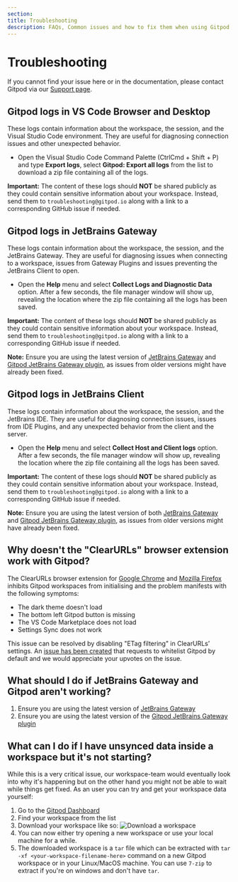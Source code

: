 ```yaml
---
section:
title: Troubleshooting
description: FAQs, Common issues and how to fix them when using Gitpod.
---
```


<script context="module">
  export const prerender = true;
  import Keybind from "$lib/components/keybind.svelte";
</script>

# Troubleshooting

If you cannot find your issue here or in the documentation, please contact Gitpod via our [Support page](/support).

## Gitpod logs in VS Code Browser and Desktop

These logs contain information about the workspace, the session, and the Visual Studio Code environment. They are useful for diagnosing connection issues and other unexpected behavior.

- Open the Visual Studio Code Command Palette (<Keybind>CtrlCmd + Shift + P</Keybind>) and type **Export logs**, select **Gitpod: Export all logs** from the list to download a zip file containing all of the logs.

**Important:** The content of these logs should **NOT** be shared publicly as they could contain sensitive information about your workspace. Instead, send them to `troubleshooting@gitpod.io` along with a link to a corresponding GitHub issue if needed.

## Gitpod logs in JetBrains Gateway

These logs contain information about the workspace, the session, and the JetBrains Gateway. They are useful for diagnosing issues when connecting to a workspace, issues from Gateway Plugins and issues preventing the JetBrains Client to open.

- Open the **Help** menu and select **Collect Logs and Diagnostic Data** option. After a few seconds, the file manager window will show up, revealing the location where the zip file containing all the logs has been saved.

**Important:** The content of these logs should **NOT** be shared publicly as they could contain sensitive information about your workspace. Instead, send them to `troubleshooting@gitpod.io` along with a link to a corresponding GitHub issue if needed.

**Note:** Ensure you are using the latest version of [JetBrains Gateway](https://www.jetbrains.com/help/idea/remote-development-a.html#gateway) and [Gitpod JetBrains Gateway plugin](https://plugins.jetbrains.com/plugin/18438-gitpod-gateway), as issues from older versions might have already been fixed.

## Gitpod logs in JetBrains Client

These logs contain information about the workspace, the session, and the JetBrains IDE. They are useful for diagnosing connection issues, issues from IDE Plugins, and any unexpected behavior from the client and the server.

- Open the **Help** menu and select **Collect Host and Client logs** option. After a few seconds, the file manager window will show up, revealing the location where the zip file containing all the logs has been saved.

**Important:** The content of these logs should **NOT** be shared publicly as they could contain sensitive information about your workspace. Instead, send them to `troubleshooting@gitpod.io` along with a link to a corresponding GitHub issue if needed.

**Note:** Ensure you are using the latest version of both [JetBrains Gateway](https://www.jetbrains.com/help/idea/remote-development-a.html#gateway) and [Gitpod JetBrains Gateway plugin](https://plugins.jetbrains.com/plugin/18438-gitpod-gateway), as issues from older versions might have already been fixed.

## Why doesn't the "ClearURLs" browser extension work with Gitpod?

The ClearURLs browser extension for [Google Chrome](https://chrome.google.com/webstore/detail/clearurls/lckanjgmijmafbedllaakclkaicjfmnk?hl=en) and [Mozilla Firefox](https://addons.mozilla.org/en-US/firefox/addon/clearurls/) inhibits Gitpod workspaces from initialising and the problem manifests with the following symptoms:

- The dark theme doesn't load
- The bottom left Gitpod button is missing
- The VS Code Marketplace does not load
- Settings Sync does not work

This issue can be resolved by disabling "ETag filtering" in ClearURLs’ settings. An [issue has been created](https://gitlab.com/KevinRoebert/ClearUrls/-/issues/977) that requests to whitelist Gitpod by default and we would appreciate your upvotes on the issue.

## What should I do if JetBrains Gateway and Gitpod aren't working?

1. Ensure you are using the latest version of [JetBrains Gateway](https://www.jetbrains.com/help/idea/remote-development-a.html#gateway)
2. Ensure you are using the latest version of the [Gitpod JetBrains Gateway plugin](https://plugins.jetbrains.com/plugin/18438-gitpod-gateway)

## What can I do if I have unsynced data inside a workspace but it's not starting?

While this is a very critical issue, our workspace-team would eventually look into why it's happening but on the other hand you might not be able to wait while things get fixed. As an user you can try and get your workspace data yourself:

1. Go to the [Gitpod Dashboard](https://gitpod.io/workspaces)
2. Find your workspace from the list
3. Download your workspace like so:
   ![Download a workspace](../../../static/images/docs/troubleshooting/download_a_workspace.png)
4. You can now either try opening a new workspace or use your local machine for a while.
5. The downloaded workspace is a `tar` file which can be extracted with `tar -xf <your-workspace-filename-here>` command on a new Gitpod workspace or in your Linux/MacOS machine. You can use `7-zip` to extract if you're on windows and don't have `tar`.
